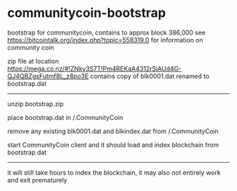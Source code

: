 communitycoin-bootstrap
=======================

bootstrap for communitycoin, contains to approx block 386,000
see
https://bitcointalk.org/index.php?topic=558319.0 for information on community coin

zip file at location
https://mega.co.nz/#!ZNky3S7T!Pm4REKaA4312rSiAUd4G-QJ4QBZgsFutmf8L_z8po3E
contains 
copy of blk0001.dat renamed to bootstrap.dat

---
unzip bootstrap.zip

place bootstrap.dat in /.CommunityCoin

remove any existing blk0001.dat and blkindex.dat from /.CommunityCoin

start CommunityCoin client and it should load and index blockchain from bootstrap.dat

---
it will still take hours to index the blockchain, it may also not entirely work and exit prematurely
